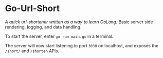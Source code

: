 # Go-Url-Short
*A quick url-shortener written as a way to learn GoLang.*
Basic server side rendering, logging, and data handling.

To start the server, enter `go run main.go` in a terminal.

The server will now start listening to port `3030` on localhost, and exposes the `/short/` and `/shorten` APIs.
